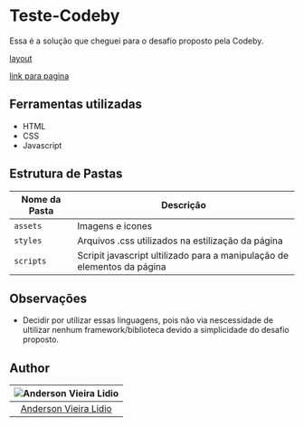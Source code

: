 # Teste-Codeby

Essa é a solução que cheguei para o desafio proposto pela Codeby. 

[layout](https://github.com/Andersonvlidio/Teste-Codeby/blob/main/teste-layout.pdf)

[link para pagina](https://andersonvlidio.github.io/Teste-Codeby/)


## Ferramentas utilizadas

- HTML
- CSS
- Javascript

## Estrutura de Pastas

| Nome da Pasta  | Descrição                                                                   |
| -------------- | --------------------------------------------------------------------------- |
| `assets`       | Imagens e icones                                                            |
| `styles`       | Arquivos .css utilizados na estilização da página                           |
| `scripts`      | Scripit javascript ultilizado para a manipulação de elementos da página     |

## Observações

- Decidir por utilizar essas linguagens, pois não via nescessidade de ultilizar nenhum framework/biblioteca devido a simplicidade do desafio proposto.

## Author

| ![Anderson Vieira Lidio](https://avatars0.githubusercontent.com/u/59943925?s=460&u=56d24f89e2742b77de0ae9e9de2d0005f566395c&v=4)|
|:---------------------:|
|  [Anderson Vieira Lidio](https://github.com/Andersonvlidio)   |
